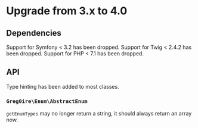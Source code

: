 # Upgrade from 3.x to 4.0

## Dependencies

Support for Symfony < 3.2 has been dropped.
Support for Twig < 2.4.2 has been dropped.
Support for PHP < 7.1 has been dropped.

## API

Type hinting has been added to most classes.

### `Greg0ire\Enum\AbstractEnum`

`getEnumTypes` may no longer return a string, it should always return an array
now.
